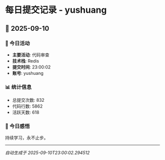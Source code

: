 # 每日提交记录 - yushuang

## 📅 2025-09-10

### 🎯 今日活动
- **主要活动**: 代码审查
- **技术栈**: Redis
- **提交时间**: 23:00:02
- **账号**: yushuang

### 📊 统计信息
- 总提交次数: 832
- 代码行数: 5862
- 活跃天数: 618

### 💭 今日感悟
持续学习，永不止步。

---
*自动生成于 2025-09-10T23:00:02.294512*
